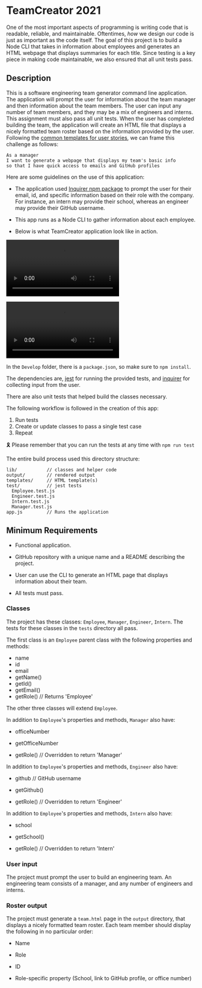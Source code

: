 


# TeamCreator 2021

One of the most important aspects of programming is writing code that is readable, reliable, and maintainable. Oftentimes, *how* we design our code is just as important as the code itself. The goal of this project is to build a Node CLI that takes in information about employees and generates an HTML webpage that displays summaries for each title. Since testing is a key piece in making code maintainable, we also ensured that all unit tests pass.


## Description

This is a software engineering team generator command line application. The application will prompt the user for information about the team manager and then information about the team members. The user can input any number of team members, and they may be a mix of engineers and interns. This assignment must also pass all unit tests. When the user has completed building the team, the application will create an HTML file that displays a nicely formatted team roster based on the information provided by the user. Following the [common templates for user stories](https://en.wikipedia.org/wiki/User_story#Common_templates), we can frame this challenge as follows:

```
As a manager
I want to generate a webpage that displays my team's basic info
so that I have quick access to emails and GitHub profiles
```

Here are some guidelines on the use of this application:

* The application used [Inquirer npm package](https://github.com/SBoudrias/Inquirer.js/) to prompt the user for their email, id, and specific information based on their role with the company. For instance, an intern may provide their school, whereas an engineer may provide their GitHub username.

* This app runs as a Node CLI to gather information about each employee.

* Below is what TeamCreator application look like in action. 

![Team Creator Demo 1](https://user-images.githubusercontent.com/71202250/120150844-664a3700-c1a0-11eb-8415-4a825492ddaa.mp4)

![Team Creator Demo 2](https://user-images.githubusercontent.com/71202250/120150857-69ddbe00-c1a0-11eb-84c0-0346ab47ae10.mp4)

In the `Develop` folder, there is a `package.json`, so make sure to `npm install`.

The dependencies are, [jest](https://jestjs.io/) for running the provided tests, and [inquirer](https://www.npmjs.com/package/inquirer) for collecting input from the user.

There are also unit tests that helped build the classes necessary.

The following workflow is followed in the creation of this app:

1. Run tests
2. Create or update classes to pass a single test case
3. Repeat

🎗 Please remember that you can run the tests at any time with `npm run test`

The entire build process used this directory structure:

```
lib/           // classes and helper code
output/        // rendered output
templates/     // HTML template(s)
test/          // jest tests
  Employee.test.js
  Engineer.test.js
  Intern.test.js
  Manager.test.js
app.js         // Runs the application
```

## Minimum Requirements

* Functional application.

* GitHub repository with a unique name and a README describing the project.

* User can use the CLI to generate an HTML page that displays information about their team.

* All tests must pass.

### Classes
The project has these classes: `Employee`, `Manager`, `Engineer`,
`Intern`. The tests for these classes in the `tests` directory all pass.

The first class is an `Employee` parent class with the following properties and
methods:

  * name
  * id
  * email
  * getName()
  * getId()
  * getEmail()
  * getRole() // Returns 'Employee'

The other three classes will extend `Employee`. 

In addition to `Employee`'s properties and methods, `Manager` also have:

  * officeNumber

  * getOfficeNumber

  * getRole() // Overridden to return 'Manager'

In addition to `Employee`'s properties and methods, `Engineer` also have:

  * github  // GitHub username

  * getGithub()

  * getRole() // Overridden to return 'Engineer'

In addition to `Employee`'s properties and methods, `Intern` also have:

  * school 

  * getSchool()

  * getRole() // Overridden to return 'Intern'

### User input

The project must prompt the user to build an engineering team. An engineering
team consists of a manager, and any number of engineers and interns.

### Roster output

The project must generate a `team.html` page in the `output` directory, that displays a nicely formatted team roster. Each team member should display the following in no particular order:

  * Name

  * Role

  * ID

  * Role-specific property (School, link to GitHub profile, or office number)
